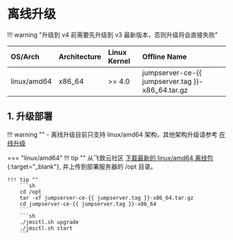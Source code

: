 # 离线升级

!!! warning "升级到 v4 前需要先升级到 v3 最新版本，否则升级将会直接失败"

| OS/Arch       | Architecture | Linux Kernel | Offline Name                                     |
| :------------ | :----------- | :----------- | :----------------------------------------------- |
| linux/amd64   | x86_64       | >= 4.0       | jumpserver-ce-{{ jumpserver.tag }}-x86_64.tar.gz |

## 1. 升级部署

!!! warning ""
    - 离线升级目前只支持 linux/amd64 架构，其他架构升级请参考 [在线升级](./online_upgrade.md)

=== "linux/amd64"
    !!! tip ""
        从飞致云社区 [下载最新的 linux/amd64 离线包](https://community.fit2cloud.com/#/products/jumpserver/downloads){:target="_blank"}, 并上传到部署服务器的 /opt 目录。

    !!! tip ""
        ```sh
        cd /opt
        tar -xf jumpserver-ce-{{ jumpserver.tag }}-x86_64.tar.gz
        cd jumpserver-ce-{{ jumpserver.tag }}-x86_64
        ```
        ```sh
        ./jmsctl.sh upgrade
        ./jmsctl.sh start
        ```